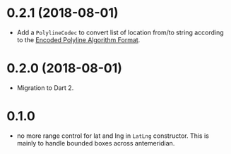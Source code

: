 # 0.2.1 (2018-08-01)

- Add a `PolylineCodec` to convert list of location from/to string according to the [Encoded Polyline Algorithm Format](https://developers.google.com/maps/documentation/utilities/polylinealgorithm).

# 0.2.0 (2018-08-01)

- Migration to Dart 2.

# 0.1.0

- no more range control for lat and lng in `LatLng` constructor. This is mainly
to handle bounded boxes across antemeridian.

